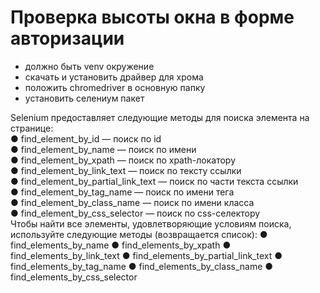 # Проверка высоты окна в форме авторизации

+ должно быть venv окружение
+ скачать и установить драйвер для хрома
+ положить chromedriver в основную папку
+ установить селениум пакет



Selenium предоставляет следующие методы для поиска элемента на странице:  
● find_element_by_id — поиск по id  
● find_element_by_name — поиск по имени  
● find_element_by_xpath — поиск по xpath-локатору  
● find_element_by_link_text — поиск по тексту ссылки  
● find_element_by_partial_link_text — поиск по части текста ссылки  
● find_element_by_tag_name — поиск по имени тега  
● find_element_by_class_name — поиск по имени класса  
● find_element_by_css_selector — поиск по css-селектору  
Чтобы найти все элементы, удовлетворяющие условиям поиска, используйте следующие методы (возвращается список):
● find_elements_by_name
● find_elements_by_xpath
● find_elements_by_link_text
● find_elements_by_partial_link_text
● find_elements_by_tag_name
● find_elements_by_class_name
● find_elements_by_css_selector
